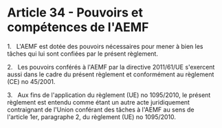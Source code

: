# Article 34 - Pouvoirs et compétences de l'AEMF


1.   L'AEMF est dotée des pouvoirs nécessaires pour mener à bien les tâches qui lui sont confiées par le présent règlement.

2.   Les pouvoirs conférés à l'AEMF par la directive 2011/61/UE s'exercent aussi dans le cadre du présent règlement et conformément au règlement (CE) no 45/2001.

3.   Aux fins de l'application du règlement (UE) no 1095/2010, le présent règlement est entendu comme étant un autre acte juridiquement contraignant de l'Union conférant des tâches à l'AEMF au sens de l'article 1er, paragraphe 2, du règlement (UE) no 1095/2010.
